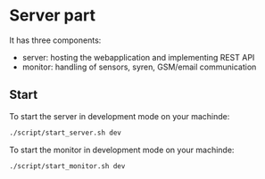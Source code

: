 # Server part

It has three components:

* server: hosting the webapplication and implementing REST API
* monitor: handling of sensors, syren, GSM/email communication

## Start

To start the server in development mode on your machinde:

```bash
./script/start_server.sh dev
```

To start the monitor in development mode on your machinde:

```bash
./script/start_monitor.sh dev
```